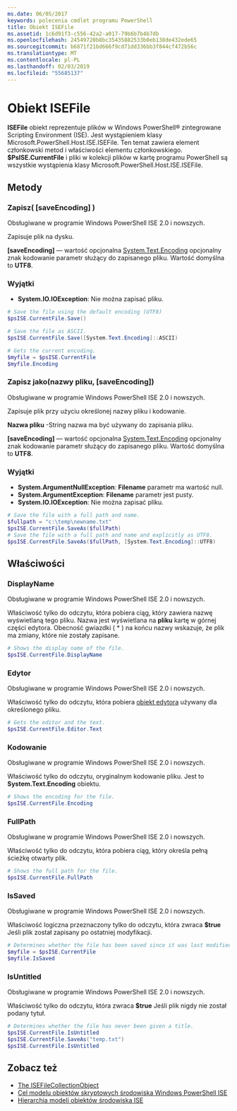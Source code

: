 ```yaml
---
ms.date: 06/05/2017
keywords: polecenia cmdlet programu PowerShell
title: Obiekt ISEFile
ms.assetid: 1c6d91f3-c556-42a2-a017-79b6b7b4b7db
ms.openlocfilehash: 24549720b8bc35435882533b0eb138de432ede65
ms.sourcegitcommit: b6871f21bd666f9cd71dd336bb3f844cf472b56c
ms.translationtype: MT
ms.contentlocale: pl-PL
ms.lasthandoff: 02/03/2019
ms.locfileid: "55685137"
---
```

# <a name="the-isefile-object"></a>Obiekt ISEFile

**ISEFile** obiekt reprezentuje plików w Windows PowerShell® zintegrowane Scripting Environment (ISE). Jest wystąpieniem klasy Microsoft.PowerShell.Host.ISE.ISEFile. Ten temat zawiera element członkowski metod i właściwości elementu członkowskiego. **$PsISE.CurrentFile** i pliki w kolekcji plików w kartę programu PowerShell są wszystkie wystąpienia klasy Microsoft.PowerShell.Host.ISE.ISEFile.

## <a name="methods"></a>Metody

### <a name="save-saveencoding-"></a>Zapisz\( \[saveEncoding\] \)

Obsługiwane w programie Windows PowerShell ISE 2.0 i nowszych.

Zapisuje plik na dysku.

**\[saveEncoding\]**  — wartość opcjonalna [System.Text.Encoding](https://msdn.microsoft.com/library/system.text.encoding.aspx) opcjonalny znak kodowanie parametr służący do zapisanego pliku. Wartość domyślna to **UTF8**.

### <a name="exceptions"></a>Wyjątki

- **System.IO.IOException**: Nie można zapisać pliku.

```powershell
# Save the file using the default encoding (UTF8)
$psISE.CurrentFile.Save()

# Save the file as ASCII.
$psISE.CurrentFile.Save([System.Text.Encoding]::ASCII)

# Gets the current encoding.
$myfile = $psISE.CurrentFile
$myfile.Encoding
```

### <a name="saveasfilename-saveencoding"></a>Zapisz jako\(nazwy pliku, \[saveEncoding\]\)

Obsługiwane w programie Windows PowerShell ISE 2.0 i nowszych.

Zapisuje plik przy użyciu określonej nazwy pliku i kodowanie.

**Nazwa pliku** -String nazwa ma być używany do zapisania pliku.

**\[saveEncoding\]**  — wartość opcjonalna [System.Text.Encoding](https://msdn.microsoft.com/library/system.text.encoding.aspx) opcjonalny znak kodowanie parametr służący do zapisanego pliku. Wartość domyślna to **UTF8**.

### <a name="exceptions"></a>Wyjątki

- **System.ArgumentNullException**: **Filename** parametr ma wartość null.
- **System.ArgumentException**: **Filename** parametr jest pusty.
- **System.IO.IOException**: Nie można zapisać pliku.

```powershell
# Save the file with a full path and name.
$fullpath = "c:\temp\newname.txt"
$psISE.CurrentFile.SaveAs($fullPath)
# Save the file with a full path and name and explicitly as UTF8.
$psISE.CurrentFile.SaveAs($fullPath, [System.Text.Encoding]::UTF8)
```

## <a name="properties"></a>Właściwości

### <a name="displayname"></a>DisplayName

Obsługiwane w programie Windows PowerShell ISE 2.0 i nowszych.

Właściwość tylko do odczytu, która pobiera ciąg, który zawiera nazwę wyświetlaną tego pliku. Nazwa jest wyświetlana na **pliku** kartę w górnej części edytora. Obecność gwiazdki \( \* \) na końcu nazwy wskazuje, że plik ma zmiany, które nie zostały zapisane.

```powershell
# Shows the display name of the file.
$psISE.CurrentFile.DisplayName
```

### <a name="editor"></a>Edytor

Obsługiwane w programie Windows PowerShell ISE 2.0 i nowszych.

Właściwość tylko do odczytu, która pobiera [obiekt edytora](The-ISEEditor-Object.md) używany dla określonego pliku.

```powershell
# Gets the editor and the text.
$psISE.CurrentFile.Editor.Text
```

### <a name="encoding"></a>Kodowanie

Obsługiwane w programie Windows PowerShell ISE 2.0 i nowszych.

Właściwość tylko do odczytu, oryginalnym kodowanie pliku. Jest to **System.Text.Encoding** obiektu.

```powershell
# Shows the encoding for the file.
$psISE.CurrentFile.Encoding
```

### <a name="fullpath"></a>FullPath

Obsługiwane w programie Windows PowerShell ISE 2.0 i nowszych.

Właściwość tylko do odczytu, która pobiera ciąg, który określa pełną ścieżkę otwarty plik.

```powershell
# Shows the full path for the file.
$psISE.CurrentFile.FullPath
```

### <a name="issaved"></a>IsSaved

Obsługiwane w programie Windows PowerShell ISE 2.0 i nowszych.

Właściwość logiczna przeznaczony tylko do odczytu, która zwraca **$true** Jeśli plik został zapisany po ostatniej modyfikacji.

```powershell
# Determines whether the file has been saved since it was last modified.
$myfile = $psISE.CurrentFile
$myfile.IsSaved
```

### <a name="isuntitled"></a>IsUntitled

Obsługiwane w programie Windows PowerShell ISE 2.0 i nowszych.

Właściwość tylko do odczytu, która zwraca **$true** Jeśli plik nigdy nie został podany tytuł.

```powershell
# Determines whether the file has never been given a title.
$psISE.CurrentFile.IsUntitled
$psISE.CurrentFile.SaveAs("temp.txt")
$psISE.CurrentFile.IsUntitled
```

## <a name="see-also"></a>Zobacz też

- [The ISEFileCollectionObject](The-ISEFileCollection-Object.md)
- [Cel modelu obiektów skryptowych środowiska Windows PowerShell ISE](Purpose-of-the-Windows-PowerShell-ISE-Scripting-Object-Model.md)
- [Hierarchia modeli obiektów środowiska ISE](The-ISE-Object-Model-Hierarchy.md)